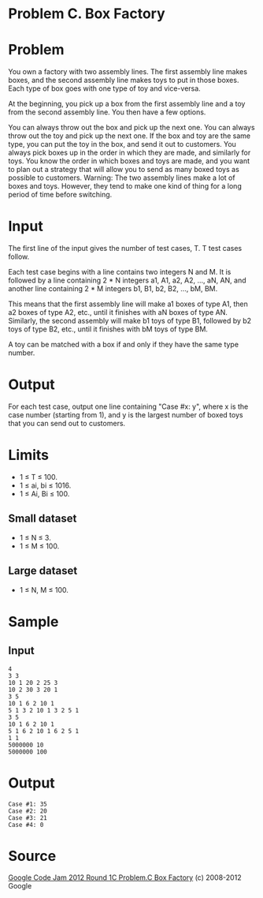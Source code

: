 # Problem C. Box Factory

# Problem
You own a factory with two assembly lines. The first assembly line makes boxes, and the second assembly line makes toys to put in those boxes. Each type of box goes with one type of toy and vice-versa.

At the beginning, you pick up a box from the first assembly line and a toy from the second assembly line. You then have a few options.

You can always throw out the box and pick up the next one.
You can always throw out the toy and pick up the next one.
If the box and toy are the same type, you can put the toy in the box, and send it out to customers.
You always pick boxes up in the order in which they are made, and similarly for toys. You know the order in which boxes and toys are made, and you want to plan out a strategy that will allow you to send as many boxed toys as possible to customers.
Warning: The two assembly lines make a lot of boxes and toys. However, they tend to make one kind of thing for a long period of time before switching.

# Input
The first line of the input gives the number of test cases, T. T test cases follow.

Each test case begins with a line contains two integers N and M. It is followed by a line containing 2 * N integers a1, A1, a2, A2, ..., aN, AN, and another line containing 2 * M integers b1, B1, b2, B2, ..., bM, BM.

This means that the first assembly line will make a1 boxes of type A1, then a2 boxes of type A2, etc., until it finishes with aN boxes of type AN. Similarly, the second assembly will make b1 toys of type B1, followed by b2 toys of type B2, etc., until it finishes with bM toys of type BM.

A toy can be matched with a box if and only if they have the same type number.

# Output
For each test case, output one line containing "Case #x: y", where x is the case number (starting from 1), and y is the largest number of boxed toys that you can send out to customers.

# Limits
- 1 ≤ T ≤ 100.
- 1 ≤ ai, bi ≤ 1016.
- 1 ≤ Ai, Bi ≤ 100.

## Small dataset
- 1 ≤ N ≤ 3.
- 1 ≤ M ≤ 100.

## Large dataset
- 1 ≤ N, M ≤ 100.

# Sample
## Input
    4
    3 3
    10 1 20 2 25 3
    10 2 30 3 20 1
    3 5
    10 1 6 2 10 1
    5 1 3 2 10 1 3 2 5 1
    3 5
    10 1 6 2 10 1
    5 1 6 2 10 1 6 2 5 1
    1 1
    5000000 10
    5000000 100

# Output
    Case #1: 35
    Case #2: 20
    Case #3: 21
    Case #4: 0

# Source
[Google Code Jam 2012 Round 1C Problem.C Box Factory](http://code.google.com/codejam/contest/1781488/dashboard#s=p2)
(c) 2008-2012 Google
